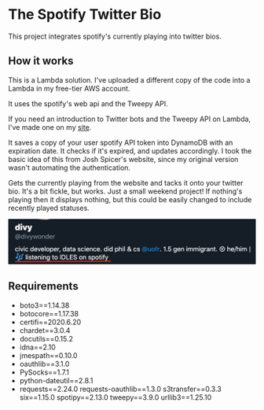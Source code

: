 # The Spotify Twitter Bio

This project integrates spotify's currently playing into twitter bios.

## How it works

This is a Lambda solution. I've uploaded a different copy of the code into a Lambda in my free-tier AWS account.

It uses the spotify's web api and the Tweepy API. 

If you need an introduction to Twitter bots and the Tweepy API on Lambda, I've made one on my [site](https://dgandhi.me/a-first-twitter-bot/).

It saves a copy of your user spotify API token into DynamoDB with an expiration date. It checks if it's expired, and updates accordingly. I took the basic idea of this from Josh Spicer's website, since my original version wasn't automating the authentication.

Gets the currently playing from the website and tacks it onto your twitter bio. It's a bit fickle, but works. Just a small weekend project! If nothing's playing then it displays nothing, but this could be easily changed to include recently played statuses.

![Screenshot of Twitter Bio](./screenshot.png?raw=true "Screenshot")

## Requirements

- boto3==1.14.38
- botocore==1.17.38
- certifi==2020.6.20
- chardet==3.0.4
- docutils==0.15.2
- idna==2.10
- jmespath==0.10.0
- oauthlib==3.1.0
- PySocks==1.7.1
- python-dateutil==2.8.1
- requests==2.24.0
requests-oauthlib==1.3.0
s3transfer==0.3.3
six==1.15.0
spotipy==2.13.0
tweepy==3.9.0
urllib3==1.25.10
